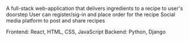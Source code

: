 A full-stack web-application that delivers ingredients to a recipe to user's doorstep
User can register/sig-in and place order for the recipe
Social media platform to post and share recipes

Frontend: React, HTML, CSS, JavaScript
Backend: Python, Django
